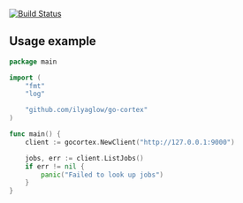 [![Build Status](https://travis-ci.org/ilyaglow/go-cortex.svg?branch=master)](https://travis-ci.org/ilyaglow/go-cortex)

## Usage example

```go
package main

import (
	"fmt"
	"log"

	"github.com/ilyaglow/go-cortex"
)

func main() {
	client := gocortex.NewClient("http://127.0.0.1:9000")

	jobs, err := client.ListJobs()
	if err != nil {
		panic("Failed to look up jobs")
	}
}
```
